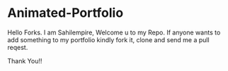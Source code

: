 # Animated-Portfolio
Hello Forks.
I am Sahilempire, Welcome u to my Repo.
If anyone wants to add something to my portfolio kindly fork it, clone and send me a pull reqest.

Thank You!!


